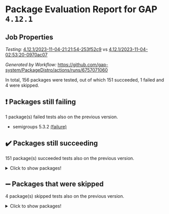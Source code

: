 # Package Evaluation Report for GAP `4.12.1`

## Job Properties

*Testing:* [4.12.1/2023-11-04-21:21:54-253f52c9](https://github.com/gap-system/PackageDistro/blob/data/reports/4.12.1/2023-11-04-21:21:54-253f52c9) vs [4.12.1/2023-11-04-02:53:20-0970ac07](https://github.com/gap-system/PackageDistro/blob/data/reports/4.12.1/2023-11-04-02:53:20-0970ac07)

*Generated by Workflow:* https://github.com/gap-system/PackageDistro/actions/runs/6757071060

In total, 156 packages were tested, out of which 151 succeeded, 1 failed and 4 were skipped.

## :exclamation: Packages still failing

1 package(s) failed tests also on the previous version.
- semigroups 5.3.2 [(failure)](https://github.com/gap-system/PackageDistro/actions/runs/6757071060/job/18367429792)

## :heavy_check_mark: Packages still succeeding

151 package(s) succeeded tests also on the previous version.
<details><summary>Click to show packages!</summary>

- 4ti2interface 2023.02-04 [(success)](https://github.com/gap-system/PackageDistro/actions/runs/6757071060/job/18367417327)
- ace 5.6.2 [(success)](https://github.com/gap-system/PackageDistro/actions/runs/6757071060/job/18367417417)
- aclib 1.3.2 [(success)](https://github.com/gap-system/PackageDistro/actions/runs/6757071060/job/18367417519)
- agt 0.3.1 [(success)](https://github.com/gap-system/PackageDistro/actions/runs/6757071060/job/18367417623)
- alnuth 3.2.1 [(success)](https://github.com/gap-system/PackageDistro/actions/runs/6757071060/job/18367417730)
- anupq 3.3.0 [(success)](https://github.com/gap-system/PackageDistro/actions/runs/6757071060/job/18367417837)
- atlasrep 2.1.7 [(success)](https://github.com/gap-system/PackageDistro/actions/runs/6757071060/job/18367417941)
- autodoc 2023.06.19 [(success)](https://github.com/gap-system/PackageDistro/actions/runs/6757071060/job/18367418056)
- automata 1.15 [(success)](https://github.com/gap-system/PackageDistro/actions/runs/6757071060/job/18367419594)
- automgrp 1.3.2 [(success)](https://github.com/gap-system/PackageDistro/actions/runs/6757071060/job/18367419716)
- autpgrp 1.11 [(success)](https://github.com/gap-system/PackageDistro/actions/runs/6757071060/job/18367419831)
- cap 2023.10-07 [(success)](https://github.com/gap-system/PackageDistro/actions/runs/6757071060/job/18367419927)
- caratinterface 2.3.5 [(success)](https://github.com/gap-system/PackageDistro/actions/runs/6757071060/job/18367420009)
- cddinterface 2022.11.01 [(success)](https://github.com/gap-system/PackageDistro/actions/runs/6757071060/job/18367420081)
- circle 1.6.6 [(success)](https://github.com/gap-system/PackageDistro/actions/runs/6757071060/job/18367420164)
- classicpres 1.22 [(success)](https://github.com/gap-system/PackageDistro/actions/runs/6757071060/job/18367420256)
- cohomolo 1.6.11 [(success)](https://github.com/gap-system/PackageDistro/actions/runs/6757071060/job/18367420344)
- congruence 1.2.5 [(success)](https://github.com/gap-system/PackageDistro/actions/runs/6757071060/job/18367420464)
- corelg 1.56 [(success)](https://github.com/gap-system/PackageDistro/actions/runs/6757071060/job/18367420550)
- crime 1.6 [(success)](https://github.com/gap-system/PackageDistro/actions/runs/6757071060/job/18367420633)
- crisp 1.4.6 [(success)](https://github.com/gap-system/PackageDistro/actions/runs/6757071060/job/18367420731)
- crypting 0.10.4 [(success)](https://github.com/gap-system/PackageDistro/actions/runs/6757071060/job/18367420829)
- cryst 4.1.26 [(success)](https://github.com/gap-system/PackageDistro/actions/runs/6757071060/job/18367420917)
- crystcat 1.1.10 [(success)](https://github.com/gap-system/PackageDistro/actions/runs/6757071060/job/18367420993)
- ctbllib 1.3.6 [(success)](https://github.com/gap-system/PackageDistro/actions/runs/6757071060/job/18367421082)
- cubefree 1.19 [(success)](https://github.com/gap-system/PackageDistro/actions/runs/6757071060/job/18367421197)
- curlinterface 2.3.2 [(success)](https://github.com/gap-system/PackageDistro/actions/runs/6757071060/job/18367421300)
- cvec 2.8.1 [(success)](https://github.com/gap-system/PackageDistro/actions/runs/6757071060/job/18367421384)
- datastructures 0.3.0 [(success)](https://github.com/gap-system/PackageDistro/actions/runs/6757071060/job/18367421457)
- deepthought 1.0.6 [(success)](https://github.com/gap-system/PackageDistro/actions/runs/6757071060/job/18367421532)
- design 1.8 [(success)](https://github.com/gap-system/PackageDistro/actions/runs/6757071060/job/18367421603)
- difsets 2.3.1 [(success)](https://github.com/gap-system/PackageDistro/actions/runs/6757071060/job/18367421684)
- digraphs 1.6.3 [(success)](https://github.com/gap-system/PackageDistro/actions/runs/6757071060/job/18367421767)
- edim 1.3.7 [(success)](https://github.com/gap-system/PackageDistro/actions/runs/6757071060/job/18367421829)
- example 4.3.4 [(success)](https://github.com/gap-system/PackageDistro/actions/runs/6757071060/job/18367421917)
- examplesforhomalg 2023.10-01 [(success)](https://github.com/gap-system/PackageDistro/actions/runs/6757071060/job/18367421977)
- factint 1.6.3 [(success)](https://github.com/gap-system/PackageDistro/actions/runs/6757071060/job/18367422053)
- ferret 1.0.9 [(success)](https://github.com/gap-system/PackageDistro/actions/runs/6757071060/job/18367422150)
- fga 1.5.0 [(success)](https://github.com/gap-system/PackageDistro/actions/runs/6757071060/job/18367422224)
- fining 1.5.6 [(success)](https://github.com/gap-system/PackageDistro/actions/runs/6757071060/job/18367422291)
- float 1.0.3 [(success)](https://github.com/gap-system/PackageDistro/actions/runs/6757071060/job/18367422349)
- format 1.4.3 [(success)](https://github.com/gap-system/PackageDistro/actions/runs/6757071060/job/18367422421)
- forms 1.2.9 [(success)](https://github.com/gap-system/PackageDistro/actions/runs/6757071060/job/18367422494)
- fplsa 1.2.6 [(success)](https://github.com/gap-system/PackageDistro/actions/runs/6757071060/job/18367422562)
- fr 2.4.12 [(success)](https://github.com/gap-system/PackageDistro/actions/runs/6757071060/job/18367422617)
- francy 2.0.3 [(success)](https://github.com/gap-system/PackageDistro/actions/runs/6757071060/job/18367422674)
- fwtree 1.3 [(success)](https://github.com/gap-system/PackageDistro/actions/runs/6757071060/job/18367422733)
- gapdoc 1.6.6 [(success)](https://github.com/gap-system/PackageDistro/actions/runs/6757071060/job/18367422795)
- gauss 2023.02-04 [(success)](https://github.com/gap-system/PackageDistro/actions/runs/6757071060/job/18367422859)
- gaussforhomalg 2023.10-01 [(success)](https://github.com/gap-system/PackageDistro/actions/runs/6757071060/job/18367422907)
- gbnp 1.0.5 [(success)](https://github.com/gap-system/PackageDistro/actions/runs/6757071060/job/18367422942)
- generalizedmorphismsforcap 2023.08-02 [(success)](https://github.com/gap-system/PackageDistro/actions/runs/6757071060/job/18367422997)
- genss 1.6.8 [(success)](https://github.com/gap-system/PackageDistro/actions/runs/6757071060/job/18367423053)
- gradedmodules 2023.09-01 [(success)](https://github.com/gap-system/PackageDistro/actions/runs/6757071060/job/18367423115)
- gradedringforhomalg 2023.08-01 [(success)](https://github.com/gap-system/PackageDistro/actions/runs/6757071060/job/18367423198)
- grape 4.9.0 [(success)](https://github.com/gap-system/PackageDistro/actions/runs/6757071060/job/18367423284)
- groupoids 1.73 [(success)](https://github.com/gap-system/PackageDistro/actions/runs/6757071060/job/18367423368)
- grpconst 2.6.4 [(success)](https://github.com/gap-system/PackageDistro/actions/runs/6757071060/job/18367423429)
- guarana 0.96.3 [(success)](https://github.com/gap-system/PackageDistro/actions/runs/6757071060/job/18367423501)
- guava 3.18 [(success)](https://github.com/gap-system/PackageDistro/actions/runs/6757071060/job/18367423578)
- hap 1.60 [(success)](https://github.com/gap-system/PackageDistro/actions/runs/6757071060/job/18367423653)
- hapcryst 0.1.15 [(success)](https://github.com/gap-system/PackageDistro/actions/runs/6757071060/job/18367423733)
- hecke 1.5.3 [(success)](https://github.com/gap-system/PackageDistro/actions/runs/6757071060/job/18367423820)
- help 3.5 [(success)](https://github.com/gap-system/PackageDistro/actions/runs/6757071060/job/18367423888)
- homalg 2023.10-01 [(success)](https://github.com/gap-system/PackageDistro/actions/runs/6757071060/job/18367423960)
- homalgtocas 2023.08-01 [(success)](https://github.com/gap-system/PackageDistro/actions/runs/6757071060/job/18367424040)
- idrel 2.45 [(success)](https://github.com/gap-system/PackageDistro/actions/runs/6757071060/job/18367424144)
- images 1.3.1 [(success)](https://github.com/gap-system/PackageDistro/actions/runs/6757071060/job/18367424205)
- intpic 0.3.0 [(success)](https://github.com/gap-system/PackageDistro/actions/runs/6757071060/job/18367424291)
- io 4.8.2 [(success)](https://github.com/gap-system/PackageDistro/actions/runs/6757071060/job/18367424368)
- io_forhomalg 2023.02-04 [(success)](https://github.com/gap-system/PackageDistro/actions/runs/6757071060/job/18367424483)
- irredsol 1.4.4 [(success)](https://github.com/gap-system/PackageDistro/actions/runs/6757071060/job/18367424603)
- json 2.1.1 [(success)](https://github.com/gap-system/PackageDistro/actions/runs/6757071060/job/18367424675)
- jupyterkernel 1.5.0 [(success)](https://github.com/gap-system/PackageDistro/actions/runs/6757071060/job/18367424764)
- jupyterviz 1.5.6 [(success)](https://github.com/gap-system/PackageDistro/actions/runs/6757071060/job/18367424837)
- kan 1.36 [(success)](https://github.com/gap-system/PackageDistro/actions/runs/6757071060/job/18367424934)
- kbmag 1.5.11 [(success)](https://github.com/gap-system/PackageDistro/actions/runs/6757071060/job/18367425018)
- laguna 3.9.6 [(success)](https://github.com/gap-system/PackageDistro/actions/runs/6757071060/job/18367425107)
- liealgdb 2.2.1 [(success)](https://github.com/gap-system/PackageDistro/actions/runs/6757071060/job/18367425182)
- liepring 2.8 [(success)](https://github.com/gap-system/PackageDistro/actions/runs/6757071060/job/18367425272)
- liering 2.4.2 [(success)](https://github.com/gap-system/PackageDistro/actions/runs/6757071060/job/18367425397)
- linearalgebraforcap 2023.10-04 [(success)](https://github.com/gap-system/PackageDistro/actions/runs/6757071060/job/18367425482)
- localizeringforhomalg 2023.10-01 [(success)](https://github.com/gap-system/PackageDistro/actions/runs/6757071060/job/18367425592)
- loops 3.4.3 [(success)](https://github.com/gap-system/PackageDistro/actions/runs/6757071060/job/18367425704)
- lpres 1.0.3 [(success)](https://github.com/gap-system/PackageDistro/actions/runs/6757071060/job/18367425813)
- majoranaalgebras 1.5.1 [(success)](https://github.com/gap-system/PackageDistro/actions/runs/6757071060/job/18367426001)
- mapclass 1.4.6 [(success)](https://github.com/gap-system/PackageDistro/actions/runs/6757071060/job/18367426093)
- matgrp 0.70 [(success)](https://github.com/gap-system/PackageDistro/actions/runs/6757071060/job/18367426182)
- matricesforhomalg 2023.11-01 [(success)](https://github.com/gap-system/PackageDistro/actions/runs/6757071060/job/18367426343)
- modisom 2.5.4 [(success)](https://github.com/gap-system/PackageDistro/actions/runs/6757071060/job/18367426550)
- modulepresentationsforcap 2023.10-01 [(success)](https://github.com/gap-system/PackageDistro/actions/runs/6757071060/job/18367426651)
- modules 2023.10-01 [(success)](https://github.com/gap-system/PackageDistro/actions/runs/6757071060/job/18367426827)
- monoidalcategories 2023.10-01 [(success)](https://github.com/gap-system/PackageDistro/actions/runs/6757071060/job/18367426946)
- nconvex 2022.09-01 [(success)](https://github.com/gap-system/PackageDistro/actions/runs/6757071060/job/18367427045)
- nilmat 1.4.2 [(success)](https://github.com/gap-system/PackageDistro/actions/runs/6757071060/job/18367427147)
- nock 1.5 [(success)](https://github.com/gap-system/PackageDistro/actions/runs/6757071060/job/18367427268)
- normalizinterface 1.3.6 [(success)](https://github.com/gap-system/PackageDistro/actions/runs/6757071060/job/18367427380)
- nq 2.5.10 [(success)](https://github.com/gap-system/PackageDistro/actions/runs/6757071060/job/18367427489)
- numericalsgps 1.3.1 [(success)](https://github.com/gap-system/PackageDistro/actions/runs/6757071060/job/18367427587)
- openmath 11.5.3 [(success)](https://github.com/gap-system/PackageDistro/actions/runs/6757071060/job/18367427681)
- orb 4.9.0 [(success)](https://github.com/gap-system/PackageDistro/actions/runs/6757071060/job/18367427774)
- packagemanager 1.4.1 [(success)](https://github.com/gap-system/PackageDistro/actions/runs/6757071060/job/18367427887)
- patternclass 2.4.3 [(success)](https://github.com/gap-system/PackageDistro/actions/runs/6757071060/job/18367428027)
- permut 2.0.4 [(success)](https://github.com/gap-system/PackageDistro/actions/runs/6757071060/job/18367428138)
- polenta 1.3.10 [(success)](https://github.com/gap-system/PackageDistro/actions/runs/6757071060/job/18367428235)
- polymaking 0.8.7 [(success)](https://github.com/gap-system/PackageDistro/actions/runs/6757071060/job/18367428330)
- primgrp 3.4.4 [(success)](https://github.com/gap-system/PackageDistro/actions/runs/6757071060/job/18367428422)
- profiling 2.5.4 [(success)](https://github.com/gap-system/PackageDistro/actions/runs/6757071060/job/18367428525)
- qpa 1.34 [(success)](https://github.com/gap-system/PackageDistro/actions/runs/6757071060/job/18367428600)
- quagroup 1.8.3 [(success)](https://github.com/gap-system/PackageDistro/actions/runs/6757071060/job/18367428685)
- radiroot 2.9 [(success)](https://github.com/gap-system/PackageDistro/actions/runs/6757071060/job/18367428780)
- rcwa 4.7.1 [(success)](https://github.com/gap-system/PackageDistro/actions/runs/6757071060/job/18367428912)
- rds 1.8 [(success)](https://github.com/gap-system/PackageDistro/actions/runs/6757071060/job/18367428990)
- recog 1.4.2 [(success)](https://github.com/gap-system/PackageDistro/actions/runs/6757071060/job/18367429089)
- repndecomp 1.3.0 [(success)](https://github.com/gap-system/PackageDistro/actions/runs/6757071060/job/18367429192)
- repsn 3.1.1 [(success)](https://github.com/gap-system/PackageDistro/actions/runs/6757071060/job/18367429293)
- resclasses 4.7.3 [(success)](https://github.com/gap-system/PackageDistro/actions/runs/6757071060/job/18367429392)
- ringsforhomalg 2023.11-02 [(success)](https://github.com/gap-system/PackageDistro/actions/runs/6757071060/job/18367429487)
- sco 2023.08-01 [(success)](https://github.com/gap-system/PackageDistro/actions/runs/6757071060/job/18367429593)
- scscp 2.4.1 [(success)](https://github.com/gap-system/PackageDistro/actions/runs/6757071060/job/18367429692)
- sglppow 2.3 [(success)](https://github.com/gap-system/PackageDistro/actions/runs/6757071060/job/18367429906)
- sgpviz 0.999.5 [(success)](https://github.com/gap-system/PackageDistro/actions/runs/6757071060/job/18367429989)
- simpcomp 2.1.14 [(success)](https://github.com/gap-system/PackageDistro/actions/runs/6757071060/job/18367430079)
- singular 2023.02.09 [(success)](https://github.com/gap-system/PackageDistro/actions/runs/6757071060/job/18367430160)
- sl2reps 1.1 [(success)](https://github.com/gap-system/PackageDistro/actions/runs/6757071060/job/18367430228)
- sla 1.5.3 [(success)](https://github.com/gap-system/PackageDistro/actions/runs/6757071060/job/18367430308)
- smallgrp 1.5.3 [(success)](https://github.com/gap-system/PackageDistro/actions/runs/6757071060/job/18367430372)
- smallsemi 0.6.13 [(success)](https://github.com/gap-system/PackageDistro/actions/runs/6757071060/job/18367430449)
- sonata 2.9.6 [(success)](https://github.com/gap-system/PackageDistro/actions/runs/6757071060/job/18367430544)
- sophus 1.27 [(success)](https://github.com/gap-system/PackageDistro/actions/runs/6757071060/job/18367430627)
- sotgrps 1.2 [(success)](https://github.com/gap-system/PackageDistro/actions/runs/6757071060/job/18367430716)
- spinsym 1.5.2 [(success)](https://github.com/gap-system/PackageDistro/actions/runs/6757071060/job/18367430804)
- standardff 1.0 [(success)](https://github.com/gap-system/PackageDistro/actions/runs/6757071060/job/18367430904)
- symbcompcc 1.3.2 [(success)](https://github.com/gap-system/PackageDistro/actions/runs/6757071060/job/18367430971)
- thelma 1.3 [(success)](https://github.com/gap-system/PackageDistro/actions/runs/6757071060/job/18367431046)
- tomlib 1.2.9 [(success)](https://github.com/gap-system/PackageDistro/actions/runs/6757071060/job/18367431113)
- toolsforhomalg 2023.10-01 [(success)](https://github.com/gap-system/PackageDistro/actions/runs/6757071060/job/18367431168)
- toric 1.9.5 [(success)](https://github.com/gap-system/PackageDistro/actions/runs/6757071060/job/18367431243)
- toricvarieties 2022.07.13 [(success)](https://github.com/gap-system/PackageDistro/actions/runs/6757071060/job/18367431472)
- transgrp 3.6.4 [(success)](https://github.com/gap-system/PackageDistro/actions/runs/6757071060/job/18367431579)
- ugaly 4.1.3 [(success)](https://github.com/gap-system/PackageDistro/actions/runs/6757071060/job/18367431652)
- unipot 1.5 [(success)](https://github.com/gap-system/PackageDistro/actions/runs/6757071060/job/18367431720)
- unitlib 4.2.0 [(success)](https://github.com/gap-system/PackageDistro/actions/runs/6757071060/job/18367431808)
- utils 0.84 [(success)](https://github.com/gap-system/PackageDistro/actions/runs/6757071060/job/18367431876)
- uuid 0.7 [(success)](https://github.com/gap-system/PackageDistro/actions/runs/6757071060/job/18367431950)
- walrus 0.9991 [(success)](https://github.com/gap-system/PackageDistro/actions/runs/6757071060/job/18367432032)
- wedderga 4.10.4 [(success)](https://github.com/gap-system/PackageDistro/actions/runs/6757071060/job/18367432117)
- xmod 2.91 [(success)](https://github.com/gap-system/PackageDistro/actions/runs/6757071060/job/18367432194)
- xmodalg 1.23 [(success)](https://github.com/gap-system/PackageDistro/actions/runs/6757071060/job/18367432268)
- yangbaxter 0.10.3 [(success)](https://github.com/gap-system/PackageDistro/actions/runs/6757071060/job/18367432352)
- zeromqinterface 0.14 [(success)](https://github.com/gap-system/PackageDistro/actions/runs/6757071060/job/18367432422)
</details>

## :heavy_minus_sign: Packages that were skipped

4 package(s) skipped tests also on the previous version.
<details><summary>Click to show packages!</summary>

- browse 1.8.21 [(skipped)](https://github.com/gap-system/PackageDistro/actions/runs/6757071060/job/18367248829)
- itc 1.5.1 [(skipped)](https://github.com/gap-system/PackageDistro/actions/runs/6757071060/job/18367248829)
- polycyclic 2.16 [(skipped)](https://github.com/gap-system/PackageDistro/actions/runs/6757071060/job/18367248829)
- xgap 4.31 [(skipped)](https://github.com/gap-system/PackageDistro/actions/runs/6757071060/job/18367248829)
</details>

